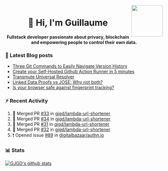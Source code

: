 <img align='right' src='https://user-images.githubusercontent.com/5713670/87202985-820dcb80-c2b6-11ea-9f56-7ec461c497c3.gif' width='100"'>

<h1 align="center">👋 Hi, I'm Guillaume</h1>
<h4 align="center">Fullstack developer passionate about privacy, blockchain and empowering people to control their own data.

### 📝 Latest Blog posts

<!-- BLOG-POST-LIST:START -->
- [Three Git Commands to Easily Navigate Version History](https://gjgd.medium.com/three-git-commands-to-easily-navigate-version-history-95998c391353?source=rss-35e0d58bf235------2)
- [Create your Self-Hosted Github Action Runner in 5 minutes](https://gjgd.medium.com/create-your-self-hosted-github-action-runner-in-5-minutes-a9eff615edc4?source=rss-35e0d58bf235------2)
- [Transmute Universal Resolver](https://medium.com/transmute-techtalk/transmute-universal-resolver-b6c8509858f?source=rss-35e0d58bf235------2)
- [Linked Data Proofs vs JOSE: Why not both?](https://medium.com/transmute-techtalk/linked-data-proofs-vs-jose-why-not-both-1594393418cc?source=rss-35e0d58bf235------2)
- [Is your browser safe against fingerprint tracking?](https://gjgd.medium.com/is-your-browser-safe-against-fingerprint-tracking-6126952b805b?source=rss-35e0d58bf235------2)
<!-- BLOG-POST-LIST:END -->

### :zap: Recent Activity

<!--START_SECTION:activity-->
1. 🎉 Merged PR [#33](https://github.com/gjgd/lambda-url-shortener/pull/33) in [gjgd/lambda-url-shortener](https://github.com/gjgd/lambda-url-shortener)
2. 🎉 Merged PR [#34](https://github.com/gjgd/lambda-url-shortener/pull/34) in [gjgd/lambda-url-shortener](https://github.com/gjgd/lambda-url-shortener)
3. 🎉 Merged PR [#31](https://github.com/gjgd/lambda-url-shortener/pull/31) in [gjgd/lambda-url-shortener](https://github.com/gjgd/lambda-url-shortener)
4. 🎉 Merged PR [#32](https://github.com/gjgd/lambda-url-shortener/pull/32) in [gjgd/lambda-url-shortener](https://github.com/gjgd/lambda-url-shortener)
5. ❗️ Opened issue [#89](https://github.com/digitalbazaar/authn.io/issues/89) in [digitalbazaar/authn.io](https://github.com/digitalbazaar/authn.io)
<!--END_SECTION:activity-->

### 📊 Stats

[![GJGD's github stats](https://github-readme-stats.vercel.app/api?username=gjgd&count_private=true&show_icons=true&custom_title=My%20Github%20Stats)](https://github.com/anuraghazra/github-readme-stats)
